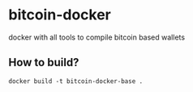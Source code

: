 # bitcoin-docker
docker with all tools to compile bitcoin based wallets


## How to build?

```docker build -t bitcoin-docker-base .```
